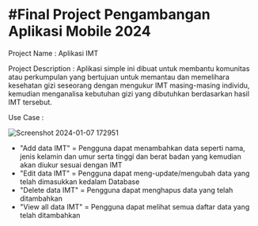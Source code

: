 #Final Project Pengambangan Aplikasi Mobile 2024
==
Project Name           : Aplikasi IMT

Project Description    : Aplikasi simple ini dibuat untuk membantu komunitas atau perkumpulan yang bertujuan untuk memantau dan memelihara kesehatan gizi seseorang dengan mengukur IMT 
                         masing-masing individu, kemudian menganalisa kebutuhan gizi yang dibutuhkan berdasarkan hasil IMT tersebut. 

Use Case               : 

![Screenshot 2024-01-07 172951](https://github.com/SalmanLS/UAS_PAM_109/assets/114916255/f471facc-c025-4bbb-8949-ca3cc3317ec4)

- "Add data IMT" = Pengguna dapat menambahkan data seperti nama, jenis kelamin dan umur serta tinggi dan berat badan yang kemudian akan diukur sesuai dengan IMT
- "Edit data IMT" = Pengguna dapat meng-update/mengubah data yang telah dimasukkan kedalam Database
- "Delete data IMT" = Pengguna dapat menghapus data yang telah ditambahkan
- "View all data IMT" = Pengguna dapat melihat semua daftar data yang telah ditambahkan

